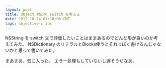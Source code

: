 ```yaml
---
layout: post
title: Object 対応の switch を考える
date: 2012-10-24 01:10:00 GMT
tags: objective-c ios
---
```

NSString を switch 文で評価したいことはままあるのでどんな形が良いのか考えてみた。
NSDictionary のリテラルとBlocks使うとそれっぽく書けるんじゃないかと思って書いてみた。

<script src="https://gist.github.com/3877796.js?file=NSObject%2Bswitch.h"></script>

<script src="https://gist.github.com/3877796.js?file=NSObject%2Bswitch.m"></script>

<script src="https://gist.github.com/3877796.js?file=hot_to_switch.m"></script>
まあまあ、気に入った。
エラー処理もしていないし遅そうだなあ。

